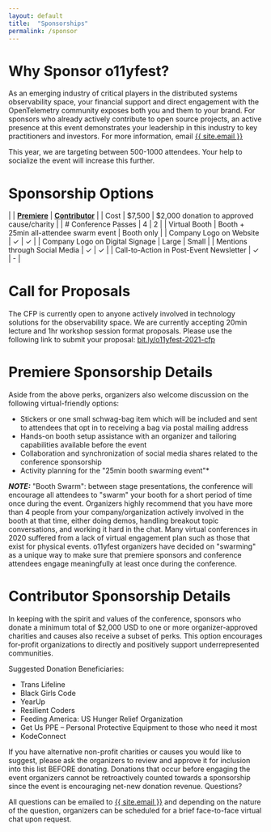 ```yaml
---
layout: default
title:  "Sponsorships"
permalink: /sponsor
---
```


# Why Sponsor o11yfest?

As an emerging industry of critical players in the distributed systems observability space, your financial support and direct engagement with the OpenTelemetry community exposes both you and them to your brand. For sponsors who already actively contribute to open source projects, an active presence at this event demonstrates your leadership in this industry to key practitioners and investors. For more information, email [{{ site.email }}](/contact)

This year, we are targeting between 500-1000 attendees. Your help to socialize the event will increase this further.

# Sponsorship Options

|                                         | [**Premiere**](#premiere-sponsorship-details) | [**Contributor**](#contributor-sponsorship-details) |
| Cost                                    | $7,500                                 | $2,000 donation to approved cause/charity |
| # Conference Passes                     |  4                                     | 2           |
| Virtual Booth                           | Booth + 25min all-attendee swarm event | Booth only  |
| Company Logo on Website                 | ✓                                      | ✓           |
| Company Logo on Digital Signage         | Large                                  | Small       |
| Mentions through Social Media           | ✓                                      | ✓           |
| Call-to-Action in Post-Event Newsletter | ✓                                      | -           |

# Call for Proposals

The CFP is currently open to anyone actively involved in technology solutions for the observability space. We are currently accepting 20min lecture and 1hr workshop session format proposals. Please use the following link to submit your proposal: [bit.ly/o11yfest-2021-cfp](https://bit.ly/o11yfest-2021-cfp)

# Premiere Sponsorship Details

Aside from the above perks, organizers also welcome discussion on the following virtual-friendly options:

- Stickers or one small schwag-bag item which will be included and sent to attendees that opt in to receiving a bag via postal mailing address
- Hands-on booth setup assistance with an organizer and tailoring capabilities available before the event
- Collaboration and synchronization of social media shares related to the conference sponsorship
- Activity planning for the "25min booth swarming event"*

***NOTE:*** "Booth Swarm": between stage presentations, the conference will encourage all attendees to "swarm" your booth for a short period of time once during the event. Organizers highly recommend that you have more than 4 people from your company/organization actively involved in the booth at that time, either doing demos, handling breakout topic conversations, and working it hard in the chat. Many virtual conferences in 2020 suffered from a lack of virtual engagement plan such as those that exist for physical events. o11yfest organizers have decided on "swarming" as a unique way to make sure that premiere sponsors and conference attendees engage meaningfully at least once during the conference.

# Contributor Sponsorship Details

In keeping with the spirit and values of the conference, sponsors who donate a minimum total of $2,000 USD to one or more organizer-approved charities and causes also receive a subset of perks. This option encourages for-profit organizations to directly and positively support underrepresented communities.

Suggested Donation Beneficiaries:

- Trans Lifeline
- Black Girls Code
- YearUp
- Resilient Coders
- Feeding America: US Hunger Relief Organization
- Get Us PPE – Personal Protective Equipment to those who need it most
- KodeConnect

If you have alternative non-profit charities or causes you would like to suggest, please ask the organizers to review and approve it for inclusion into this list BEFORE donating. Donations that occur before engaging the event organizers cannot be retroactively counted towards a sponsorship since the event is encouraging net-new donation revenue.
Questions?

All questions can be emailed to [{{ site.email }}](/contact) and depending on the nature of the question, organizers can be scheduled for a brief face-to-face virtual chat upon request.
